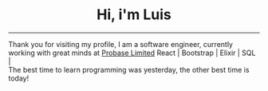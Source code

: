 <h1 style=" text-align: center;"> Hi, i'm Luis </h1>
<hr>
Thank you for visiting my profile, I am a software engineer, currently working with great minds at <a href="https://probasegroup.com">Probase Limited</a>
React | Bootstrap | Elixir | SQL |  <br>
The best time to learn programming was yesterday, the other best time is today!
 

<!--
**LuisRoyZulu06/LuisRoyZulu06** is a ✨ _special_ ✨ repository because its `README.md` (this file) appears on your GitHub profile.

Here are some ideas to get you started:
- 👋 Hi there

- 🔭 I’m currently working on ...
- 🌱 I’m currently learning ...
- 👯 I’m looking to collaborate on ...
- 🤔 I’m looking for help with ...
- 💬 Ask me about ...
- 📫 How to reach me: ...
- 😄 Pronouns: ...
- ⚡ Fun fact: ...
-->
